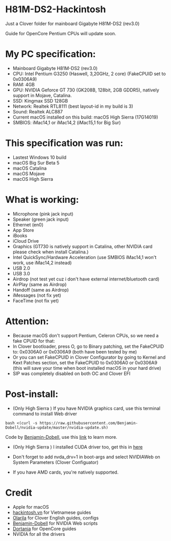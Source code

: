 # H81M-DS2-Hackintosh

Just a Clover folder for mainboard Gigabyte H81M-DS2 (rev3.0)

Guide for OpenCore Pentium CPUs will update soon.

# My PC specification:
+ Mainboard Gigabyte H81M-DS2 (rev3.0)
+ CPU: Intel Pentium G3250 (Haswell, 3,20GHz, 2 core) (FakeCPUID set to 0x0306A9)
+ RAM: 4GB
+ GPU: NVIDIA Geforce GT 730 (GK208B, 128bit, 2GB GDDR5), natively support in Mojave, Catalina.
+ SSD: Kingmax SSD 128GB
+ Network: Realtek RTL8111 (best layout-id in my build is 3)
+ Sound: Realtek ALC887
+ Current macOS installed on this build: macOS High Sierra (17G14019)
+ SMBIOS: iMac14,1 or iMac14,2 (iMac15,1 for Big Sur)

# This specification was run:
+ Lastest Windows 10 build
+ macOS Big Sur Beta 5
+ macOS Catalina
+ macOS Mojave
+ macOS High Sierra

# What is working:
+ Microphone (pink jack input)
+ Speaker (green jack input) 
+ Ethernet (en0)
+ App Store
+ iBooks
+ iCloud Drive
+ Graphics (GT730 is natively support in Catalina, other NVIDIA card please check when install Catalina.)
+ Intel QuickSync/Hardware Acceleration (use SMBIOS iMac14,1 won't work, use iMac14,2 instead)
+ USB 2.0
+ USB 3.0
+ Airdrop (not test yet cuz i don't have external internet/bluetooth card)
+ AirPlay (same as Airdrop)
+ Handoff (same as Airdrop)
+ iMessages (not fix yet)
+ FaceTime (not fix yet)

# Attention:
+ Because macOS don't support Pentium, Celeron CPUs, so we need a fake CPUID for that:
+ In Clover bootloader, press O, go to Binary patching, set the FakeCPUID to: 0x0306A0 or 0x0306A9 (both have been tested by me)
+ Or you can set FakeCPUID in Clover Configurator by going to Kernel and Kext Patches section, set the FakeCPUID to 0x0306A0 or 0x0306A9 (this will save your time when boot installed macOS in your hard drive)
+ SIP was completely disabled on both OC and Clover EFI

# Post-install:
+ (Only High Sierra ) If you have NVIDIA graphics card, use this terminal command to install Web driver

```
bash <(curl -s https://raw.githubusercontent.com/Benjamin-Dobell/nvidia-update/master/nvidia-update.sh)
```
Code by [Benjamin-Dobell](https://github.com/Benjamin-Dobell/), use this [link](https://github.com/Benjamin-Dobell/nvidia-update/) to learn more.
+ (Only High Sierra ) I installed CUDA driver too, get this in [here](https://www.nvidia.com/en-us/drivers/cuda/mac-driver-archive/)
+ Don't forget to add nvda_drv=1 in boot-args and select NVIDIAWeb on System Parameters (Clover Configuator)

+ If you have AMD cards, you're natively supported.

# Credit
+ Apple for macOS
+ [hackintosh.vn](https://hackintosh.vn) for Vietnamese guides
+ [Olarila](https://olarila.com) for Clover English guides, configs
+ [Benjamin-Dobell](https://github.com/Benjamin-Dobell/) for NVIDIA Web scripts
+ [Dortania](https://dortania.github.io/OpenCore-Install-Guide/) for OpenCore guides
+ NVIDIA for all the drivers
